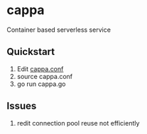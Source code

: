 # cappa
Container based serverless service

## Quickstart
1. Edit [cappa.conf](https://github.com/fasthall/cappa/blob/master/cappa.conf)
2. source cappa.conf
3. go run cappa.go

## Issues
1. redit connection pool reuse not efficiently
